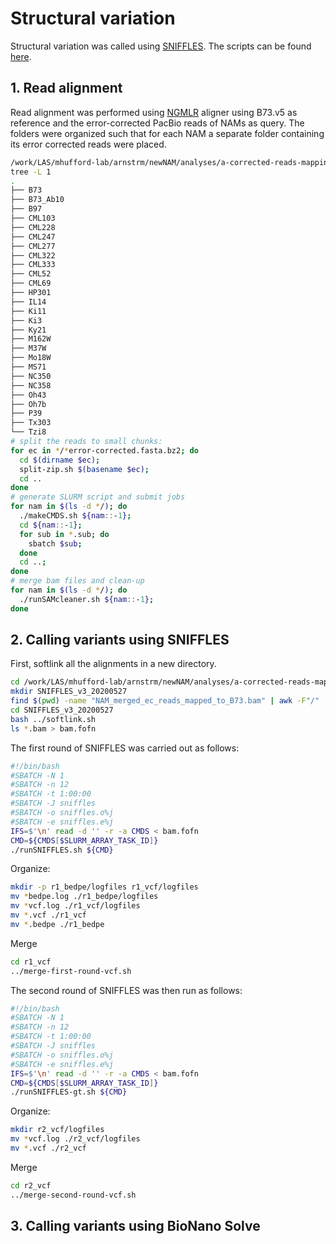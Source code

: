# Structural variation

Structural variation was called using [SNIFFLES](https://github.com/fritzsedlazeck/Sniffles). The scripts can be found [here](sv-calling).


## 1. Read alignment

Read alignment was performed using [NGMLR](https://github.com/philres/ngmlr) aligner using B73.v5 as reference and the error-corrected PacBio reads of NAMs as query. The folders were organized such that for each NAM a separate folder containing its error corrected reads were placed.

```bash
/work/LAS/mhufford-lab/arnstrm/newNAM/analyses/a-corrected-reads-mapping
tree -L 1
.
├── B73
├── B73_Ab10
├── B97
├── CML103
├── CML228
├── CML247
├── CML277
├── CML322
├── CML333
├── CML52
├── CML69
├── HP301
├── IL14
├── Ki11
├── Ki3
├── Ky21
├── M162W
├── M37W
├── Mo18W
├── MS71
├── NC350
├── NC358
├── Oh43
├── Oh7b
├── P39
├── Tx303
└── Tzi8
# split the reads to small chunks:
for ec in */*error-corrected.fasta.bz2; do
  cd $(dirname $ec);
  split-zip.sh $(basename $ec);
  cd ..
done
# generate SLURM script and submit jobs
for nam in $(ls -d */); do
  ./makeCMDS.sh ${nam::-1};
  cd ${nam::-1};
  for sub in *.sub; do
    sbatch $sub;
  done
  cd ..;
done
# merge bam files and clean-up
for nam in $(ls -d */); do
  ./runSAMcleaner.sh ${nam::-1};
done
```
## 2. Calling variants using SNIFFLES


First, softlink all the alignments in a new directory.

```bash
cd /work/LAS/mhufford-lab/arnstrm/newNAM/analyses/a-corrected-reads-mapping
mkdir SNIFFLES_v3_20200527
find $(pwd) -name "NAM_merged_ec_reads_mapped_to_B73.bam" | awk -F"/" '{print "ln -s "$0,$9".bam"}' > softlink.sh
cd SNIFFLES_v3_20200527
bash ../softlink.sh
ls *.bam > bam.fofn
```

The first round of SNIFFLES was carried out as follows:

```bash
#!/bin/bash
#SBATCH -N 1
#SBATCH -n 12
#SBATCH -t 1:00:00
#SBATCH -J sniffles
#SBATCH -o sniffles.o%j
#SBATCH -e sniffles.e%j
IFS=$'\n' read -d '' -r -a CMDS < bam.fofn
CMD=${CMDS[$SLURM_ARRAY_TASK_ID]}
./runSNIFFLES.sh ${CMD}
```
Organize:

```bash
mkdir -p r1_bedpe/logfiles r1_vcf/logfiles
mv *bedpe.log ./r1_bedpe/logfiles
mv *vcf.log ./r1_vcf/logfiles
mv *.vcf ./r1_vcf
mv *.bedpe ./r1_bedpe
```
Merge

```bash
cd r1_vcf
../merge-first-round-vcf.sh
```

The second round of SNIFFLES was then run as follows:

```bash
#!/bin/bash
#SBATCH -N 1
#SBATCH -n 12
#SBATCH -t 1:00:00
#SBATCH -J sniffles
#SBATCH -o sniffles.o%j
#SBATCH -e sniffles.e%j
IFS=$'\n' read -d '' -r -a CMDS < bam.fofn
CMD=${CMDS[$SLURM_ARRAY_TASK_ID]}
./runSNIFFLES-gt.sh ${CMD}
```
Organize:

```bash
mkdir r2_vcf/logfiles
mv *vcf.log ./r2_vcf/logfiles
mv *.vcf ./r2_vcf
```
Merge

```bash
cd r2_vcf
../merge-second-round-vcf.sh
```

## 3. Calling variants using BioNano Solve
